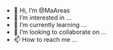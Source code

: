 - 👋 Hi, I’m @MaAreas
- 👀 I’m interested in ...
- 🌱 I’m currently learning ...
- 💞️ I’m looking to collaborate on ...
- 📫 How to reach me ...

<!---
MaAreas/MaAreas is a ✨ special ✨ repository because its `README.md` (this file) appears on your GitHub profile.
You can click the Preview link to take a look at your changes.
--->
